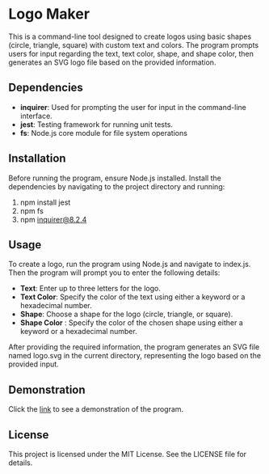# Logo Maker
This is a command-line tool designed to create logos using basic shapes (circle, triangle, square) with custom text and colors. The program prompts users for input regarding the text, text color, shape, and shape color, then generates an SVG logo file based on the provided information.

## Dependencies
+ **inquirer**: Used for prompting the user for input in the command-line interface.
+ **jest**: Testing framework for running unit tests.
+ **fs**: Node.js core module for file system operations

## Installation
Before running the program, ensure Node.js installed. Install the dependencies by navigating to the project directory and running:
1. npm install jest
2. npm fs
3. npm inquirer@8.2.4

## Usage
To create a logo, run the program using Node.js and navigate to index.js.
Then the program will prompt you to enter the following details:

 + **Text**: Enter up to three letters for the logo.
 + **Text Color**: Specify the color of the text using either a keyword or a hexadecimal number.
 + **Shape**: Choose a shape for the logo (circle, triangle, or square).
 + **Shape Color** : Specify the color of the chosen shape using either a keyword or a hexadecimal number.

After providing the required information, the program generates an SVG file named logo.svg in the current directory, representing the logo based on the provided input.

## Demonstration
Click the [link](https://drive.google.com/file/d/1kjQTov39uHnsqzC0j9-Zv6wHNv2PH1rV/view?usp=sharing) to see a demonstration of the program.

## License
This project is licensed under the MIT License. See the LICENSE file for details.
